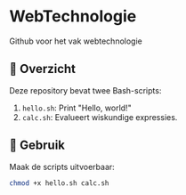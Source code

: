 # WebTechnologie
Github voor het vak webtechnologie


## 📌 Overzicht
Deze repository bevat twee Bash-scripts:
1. `hello.sh`: Print "Hello, world!"
2. `calc.sh`: Evalueert wiskundige expressies.

## 🚀 Gebruik
Maak de scripts uitvoerbaar:
```bash
chmod +x hello.sh calc.sh

